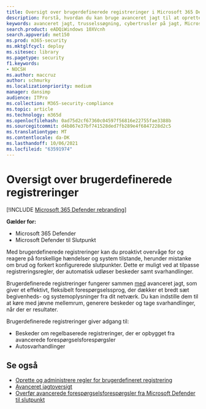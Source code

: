 ```yaml
---
title: Oversigt over brugerdefinerede registreringer i Microsoft 365 Defender
description: Forstå, hvordan du kan bruge avanceret jagt til at oprette brugerdefinerede registreringer og generere beskeder
keywords: avanceret jagt, trusselssøgning, cybertrusler på jagt, Microsoft 365 Defender, microsoft 365, m365, søg, forespørgsel, telemetri, brugerdefinerede registreringer, skema, kusto
search.product: eADQiWindows 10XVcnh
search.appverid: met150
ms.prod: m365-security
ms.mktglfcycl: deploy
ms.sitesec: library
ms.pagetype: security
f1.keywords:
- NOCSH
ms.author: maccruz
author: schmurky
ms.localizationpriority: medium
manager: dansimp
audience: ITPro
ms.collection: M365-security-compliance
ms.topic: article
ms.technology: m365d
ms.openlocfilehash: 0ad75d2cf67360c04597f56816e22755fae3388b
ms.sourcegitcommit: d4b867e37bf741528ded7fb289e4f6847228d2c5
ms.translationtype: MT
ms.contentlocale: da-DK
ms.lasthandoff: 10/06/2021
ms.locfileid: "63591974"
---
```

# <a name="custom-detections-overview"></a>Oversigt over brugerdefinerede registreringer

[!INCLUDE [Microsoft 365 Defender rebranding](../includes/microsoft-defender.md)]


**Gælder for:**
- Microsoft 365 Defender
- Microsoft Defender til Slutpunkt

Med brugerdefinerede registreringer kan du proaktivt overvåge for og reagere på forskellige hændelser og system tilstande, herunder mistanke om brud og forkert konfigurerede slutpunkter. Dette er muligt ved at tilpasse registreringsregler, der automatisk udløser beskeder samt svarhandlinger.

Brugerdefinerede registreringer fungerer sammen [med](advanced-hunting-overview.md) avanceret jagt, som giver et effektivt, fleksibelt forespørgselssprog, der dækker et bredt sæt begivenheds- og systemoplysninger fra dit netværk. Du kan indstille dem til at køre med jævne mellemrum, generere beskeder og tage svarhandlinger, når der er resultater.

Brugerdefinerede registreringer giver adgang til:
- Beskeder om regelbaserede registreringer, der er opbygget fra avancerede forespørgselsforespørgsler
- Autosvarhandlinger

## <a name="see-also"></a>Se også
- [Oprette og administrere regler for brugerdefineret registrering](custom-detection-rules.md)
- [Avanceret jagtoversigt](advanced-hunting-overview.md)
- [Overfør avancerede forespørgselsforespørgsler fra Microsoft Defender til slutpunkt](advanced-hunting-migrate-from-mde.md)
